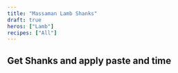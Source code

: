 ```yaml
---
title: "Massaman Lamb Shanks"
draft: true
heros: ["Lamb"]
recipes: ["All"]
---
```


## Get Shanks and apply paste and time